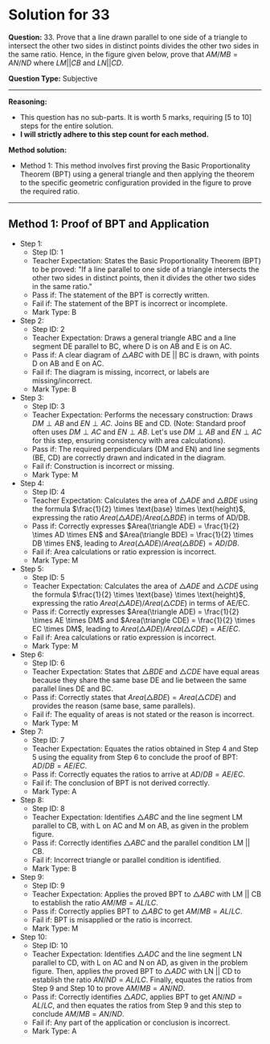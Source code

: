 # Solution for 33

**Question:** 33. Prove that a line drawn parallel to one side of a triangle to intersect the other two sides in distinct points divides the other two sides in the same ratio. Hence, in the figure given below, prove that $AM/MB = AN/ND$ where $LM || CB$ and $LN || CD$.

**Question Type:** Subjective

---

**Reasoning:**
- This question has no sub-parts. It is worth 5 marks, requiring [5 to 10] steps for the entire solution.
- **I will strictly adhere to this step count for each method.**

**Method solution:**
- Method 1: This method involves first proving the Basic Proportionality Theorem (BPT) using a general triangle and then applying the theorem to the specific geometric configuration provided in the figure to prove the required ratio.

---
**Method 1: Proof of BPT and Application**
---
- Step 1:
  - Step ID: 1
  - Teacher Expectation: States the Basic Proportionality Theorem (BPT) to be proved: "If a line parallel to one side of a triangle intersects the other two sides in distinct points, then it divides the other two sides in the same ratio."
  - Pass if: The statement of the BPT is correctly written.
  - Fail if: The statement of the BPT is incorrect or incomplete.
  - Mark Type: B
- Step 2:
  - Step ID: 2
  - Teacher Expectation: Draws a general triangle ABC and a line segment DE parallel to BC, where D is on AB and E is on AC.
  - Pass if: A clear diagram of $\triangle ABC$ with DE || BC is drawn, with points D on AB and E on AC.
  - Fail if: The diagram is missing, incorrect, or labels are missing/incorrect.
  - Mark Type: B
- Step 3:
  - Step ID: 3
  - Teacher Expectation: Performs the necessary construction: Draws $DM \perp AB$ and $EN \perp AC$. Joins BE and CD. (Note: Standard proof often uses $DM \perp AC$ and $EN \perp AB$. Let's use $DM \perp AB$ and $EN \perp AC$ for this step, ensuring consistency with area calculations).
  - Pass if: The required perpendiculars (DM and EN) and line segments (BE, CD) are correctly drawn and indicated in the diagram.
  - Fail if: Construction is incorrect or missing.
  - Mark Type: M
- Step 4:
  - Step ID: 4
  - Teacher Expectation: Calculates the area of $\triangle ADE$ and $\triangle BDE$ using the formula $\frac{1}{2} \times \text{base} \times \text{height}$, expressing the ratio $Area(\triangle ADE) / Area(\triangle BDE)$ in terms of AD/DB.
  - Pass if: Correctly expresses $Area(\triangle ADE) = \frac{1}{2} \times AD \times EN$ and $Area(\triangle BDE) = \frac{1}{2} \times DB \times EN$, leading to $Area(\triangle ADE) / Area(\triangle BDE) = AD/DB$.
  - Fail if: Area calculations or ratio expression is incorrect.
  - Mark Type: M
- Step 5:
  - Step ID: 5
  - Teacher Expectation: Calculates the area of $\triangle ADE$ and $\triangle CDE$ using the formula $\frac{1}{2} \times \text{base} \times \text{height}$, expressing the ratio $Area(\triangle ADE) / Area(\triangle CDE)$ in terms of AE/EC.
  - Pass if: Correctly expresses $Area(\triangle ADE) = \frac{1}{2} \times AE \times DM$ and $Area(\triangle CDE) = \frac{1}{2} \times EC \times DM$, leading to $Area(\triangle ADE) / Area(\triangle CDE) = AE/EC$.
  - Fail if: Area calculations or ratio expression is incorrect.
  - Mark Type: M
- Step 6:
  - Step ID: 6
  - Teacher Expectation: States that $\triangle BDE$ and $\triangle CDE$ have equal areas because they share the same base DE and lie between the same parallel lines DE and BC.
  - Pass if: Correctly states that $Area(\triangle BDE) = Area(\triangle CDE)$ and provides the reason (same base, same parallels).
  - Fail if: The equality of areas is not stated or the reason is incorrect.
  - Mark Type: M
- Step 7:
  - Step ID: 7
  - Teacher Expectation: Equates the ratios obtained in Step 4 and Step 5 using the equality from Step 6 to conclude the proof of BPT: $AD/DB = AE/EC$.
  - Pass if: Correctly equates the ratios to arrive at $AD/DB = AE/EC$.
  - Fail if: The conclusion of BPT is not derived correctly.
  - Mark Type: A
- Step 8:
  - Step ID: 8
  - Teacher Expectation: Identifies $\triangle ABC$ and the line segment LM parallel to CB, with L on AC and M on AB, as given in the problem figure.
  - Pass if: Correctly identifies $\triangle ABC$ and the parallel condition LM || CB.
  - Fail if: Incorrect triangle or parallel condition is identified.
  - Mark Type: B
- Step 9:
  - Step ID: 9
  - Teacher Expectation: Applies the proved BPT to $\triangle ABC$ with LM || CB to establish the ratio $AM/MB = AL/LC$.
  - Pass if: Correctly applies BPT to $\triangle ABC$ to get $AM/MB = AL/LC$.
  - Fail if: BPT is misapplied or the ratio is incorrect.
  - Mark Type: M
- Step 10:
  - Step ID: 10
  - Teacher Expectation: Identifies $\triangle ADC$ and the line segment LN parallel to CD, with L on AC and N on AD, as given in the problem figure. Then, applies the proved BPT to $\triangle ADC$ with LN || CD to establish the ratio $AN/ND = AL/LC$. Finally, equates the ratios from Step 9 and Step 10 to prove $AM/MB = AN/ND$.
  - Pass if: Correctly identifies $\triangle ADC$, applies BPT to get $AN/ND = AL/LC$, and then equates the ratios from Step 9 and this step to conclude $AM/MB = AN/ND$.
  - Fail if: Any part of the application or conclusion is incorrect.
  - Mark Type: A